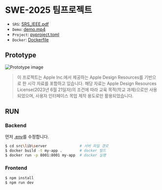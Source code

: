 # SWE-2025 팀프로젝트

- `SRS`: [SRS_IEEE.pdf](./assets/SRS_IEEE_template.pdf)
- `Demo`: [demo.mp4](./assets/demo.mp4)
- `Project`: [pyproject.toml](./src/lib/server/pyproject.toml)
- `Docker`: [Dockerfile](./src/lib/server/Dockerfile)

## Prototype

![Prototype image](/static/prototype.png)

> 이 프로젝트는 Apple Inc.에서 제공하는 Apple Design Resources를 기반으로 한 시각 자료를 포함하고 있습니다. 해당 자료는 Apple Design Resources License(2023년 6월 21일자)의 조건에 따라 교육 목적(학교 과제)으로만 사용되었으며, 사용자 인터페이스 목업 제작 용도로만 활용되었습니다.

## RUN

### Backend

먼저 [.env](src/lib/server/.env)를 수정합니다.

```sh
$ cd src\lib\server               # 서버 파일 경로
$ docker build -t my-app .        # docker 빌드
$ docker run -p 8001:8001 my-app  # docker 실행
```

### Frontend

```sh
$ npm install
$ npm run dev
```
